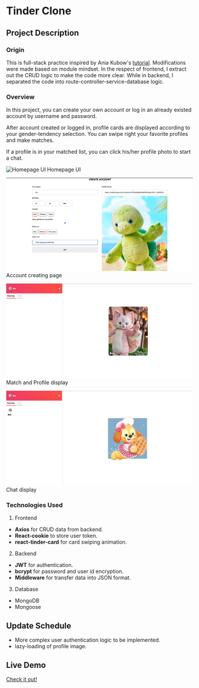 # Tinder Clone

## Project Description

### Origin

This is full-stack practice inspired by Ania Kubow's [tutorial](https://www.youtube.com/watch?v=Q70IMS-Qnjk&t=3037s).
Modifications were made based on module mindset. In the respect of frontend, I extract out the CRUD logic to make the code more clear. While in backend, I separated the code into route-controller-service-database logic.

### Overview

In this project, you can create your own account or log in an already existed account by username and password.

After account created or logged in, profile cards are displayed according to your gender-tendency selection. You can swipe right your favorite profiles and make matches.

If a profile is in your matched list, you can click his/her profile photo to start a chat.

![Homepage UI](https://raw.githubusercontent.com/PapayaHUANG/images/main/img/%E6%88%AA%E5%B1%8F2022-10-11%2012.32.15.png)
Homepage UI

![Create Account UI](https://raw.githubusercontent.com/PapayaHUANG/images/main/img/%E6%88%AA%E5%B1%8F2022-10-10%2021.43.37.png)
Account creating page

![Match and Profile display](https://raw.githubusercontent.com/PapayaHUANG/images/main/img/%E6%88%AA%E5%B1%8F2022-10-10%2021.44.02.png)
Match and Profile display

![Chat display](https://raw.githubusercontent.com/PapayaHUANG/images/main/img/%E6%88%AA%E5%B1%8F2022-10-10%2021.44.20.png)
Chat display

### Technologies Used

1. Frontend

- **Axios** for CRUD data from backend.
- **React-cookie** to store user token.
- **react-tinder-card** for card swiping animation.

2. Backend

- **JWT** for authentication.
- **bcrypt** for password and user id encryption.
- **Middleware** for transfer data into JSON format.

3. Database

- MongoDB
- Mongoose

## Update Schedule

- More complex user authentication logic to be implemented.
- lazy-loading of profile image.

## Live Demo

[Check it out!](http://shaoyahuang.site/Tinder-Clone/)
